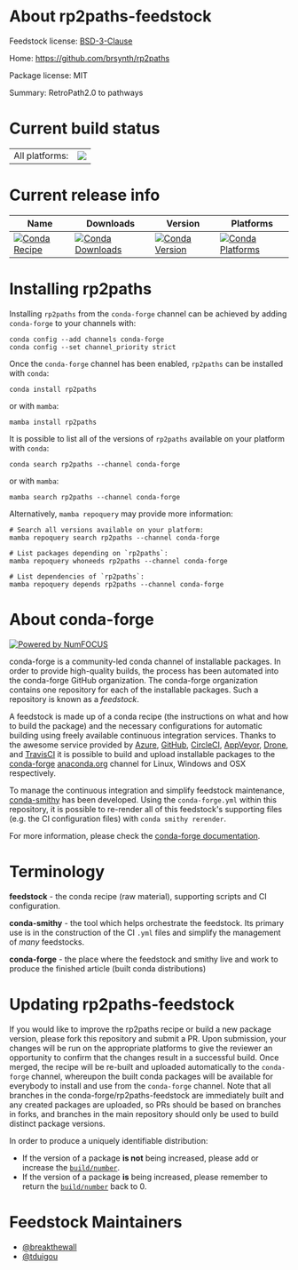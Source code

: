 About rp2paths-feedstock
========================

Feedstock license: [BSD-3-Clause](https://github.com/conda-forge/rp2paths-feedstock/blob/main/LICENSE.txt)

Home: https://github.com/brsynth/rp2paths

Package license: MIT

Summary: RetroPath2.0 to pathways

Current build status
====================


<table><tr><td>All platforms:</td>
    <td>
      <a href="https://dev.azure.com/conda-forge/feedstock-builds/_build/latest?definitionId=14689&branchName=main">
        <img src="https://dev.azure.com/conda-forge/feedstock-builds/_apis/build/status/rp2paths-feedstock?branchName=main">
      </a>
    </td>
  </tr>
</table>

Current release info
====================

| Name | Downloads | Version | Platforms |
| --- | --- | --- | --- |
| [![Conda Recipe](https://img.shields.io/badge/recipe-rp2paths-green.svg)](https://anaconda.org/conda-forge/rp2paths) | [![Conda Downloads](https://img.shields.io/conda/dn/conda-forge/rp2paths.svg)](https://anaconda.org/conda-forge/rp2paths) | [![Conda Version](https://img.shields.io/conda/vn/conda-forge/rp2paths.svg)](https://anaconda.org/conda-forge/rp2paths) | [![Conda Platforms](https://img.shields.io/conda/pn/conda-forge/rp2paths.svg)](https://anaconda.org/conda-forge/rp2paths) |

Installing rp2paths
===================

Installing `rp2paths` from the `conda-forge` channel can be achieved by adding `conda-forge` to your channels with:

```
conda config --add channels conda-forge
conda config --set channel_priority strict
```

Once the `conda-forge` channel has been enabled, `rp2paths` can be installed with `conda`:

```
conda install rp2paths
```

or with `mamba`:

```
mamba install rp2paths
```

It is possible to list all of the versions of `rp2paths` available on your platform with `conda`:

```
conda search rp2paths --channel conda-forge
```

or with `mamba`:

```
mamba search rp2paths --channel conda-forge
```

Alternatively, `mamba repoquery` may provide more information:

```
# Search all versions available on your platform:
mamba repoquery search rp2paths --channel conda-forge

# List packages depending on `rp2paths`:
mamba repoquery whoneeds rp2paths --channel conda-forge

# List dependencies of `rp2paths`:
mamba repoquery depends rp2paths --channel conda-forge
```


About conda-forge
=================

[![Powered by
NumFOCUS](https://img.shields.io/badge/powered%20by-NumFOCUS-orange.svg?style=flat&colorA=E1523D&colorB=007D8A)](https://numfocus.org)

conda-forge is a community-led conda channel of installable packages.
In order to provide high-quality builds, the process has been automated into the
conda-forge GitHub organization. The conda-forge organization contains one repository
for each of the installable packages. Such a repository is known as a *feedstock*.

A feedstock is made up of a conda recipe (the instructions on what and how to build
the package) and the necessary configurations for automatic building using freely
available continuous integration services. Thanks to the awesome service provided by
[Azure](https://azure.microsoft.com/en-us/services/devops/), [GitHub](https://github.com/),
[CircleCI](https://circleci.com/), [AppVeyor](https://www.appveyor.com/),
[Drone](https://cloud.drone.io/welcome), and [TravisCI](https://travis-ci.com/)
it is possible to build and upload installable packages to the
[conda-forge](https://anaconda.org/conda-forge) [anaconda.org](https://anaconda.org/)
channel for Linux, Windows and OSX respectively.

To manage the continuous integration and simplify feedstock maintenance,
[conda-smithy](https://github.com/conda-forge/conda-smithy) has been developed.
Using the ``conda-forge.yml`` within this repository, it is possible to re-render all of
this feedstock's supporting files (e.g. the CI configuration files) with ``conda smithy rerender``.

For more information, please check the [conda-forge documentation](https://conda-forge.org/docs/).

Terminology
===========

**feedstock** - the conda recipe (raw material), supporting scripts and CI configuration.

**conda-smithy** - the tool which helps orchestrate the feedstock.
                   Its primary use is in the construction of the CI ``.yml`` files
                   and simplify the management of *many* feedstocks.

**conda-forge** - the place where the feedstock and smithy live and work to
                  produce the finished article (built conda distributions)


Updating rp2paths-feedstock
===========================

If you would like to improve the rp2paths recipe or build a new
package version, please fork this repository and submit a PR. Upon submission,
your changes will be run on the appropriate platforms to give the reviewer an
opportunity to confirm that the changes result in a successful build. Once
merged, the recipe will be re-built and uploaded automatically to the
`conda-forge` channel, whereupon the built conda packages will be available for
everybody to install and use from the `conda-forge` channel.
Note that all branches in the conda-forge/rp2paths-feedstock are
immediately built and any created packages are uploaded, so PRs should be based
on branches in forks, and branches in the main repository should only be used to
build distinct package versions.

In order to produce a uniquely identifiable distribution:
 * If the version of a package **is not** being increased, please add or increase
   the [``build/number``](https://docs.conda.io/projects/conda-build/en/latest/resources/define-metadata.html#build-number-and-string).
 * If the version of a package **is** being increased, please remember to return
   the [``build/number``](https://docs.conda.io/projects/conda-build/en/latest/resources/define-metadata.html#build-number-and-string)
   back to 0.

Feedstock Maintainers
=====================

* [@breakthewall](https://github.com/breakthewall/)
* [@tduigou](https://github.com/tduigou/)

